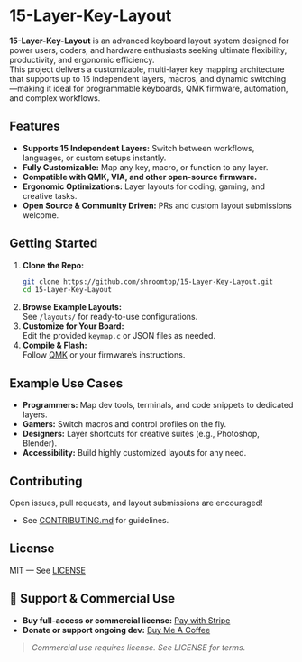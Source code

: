 # 15-Layer-Key-Layout

**15-Layer-Key-Layout** is an advanced keyboard layout system designed for power users, coders, and hardware enthusiasts seeking ultimate flexibility, productivity, and ergonomic efficiency.  
This project delivers a customizable, multi-layer key mapping architecture that supports up to 15 independent layers, macros, and dynamic switching—making it ideal for programmable keyboards, QMK firmware, automation, and complex workflows.

## Features

- **Supports 15 Independent Layers:** Switch between workflows, languages, or custom setups instantly.
- **Fully Customizable:** Map any key, macro, or function to any layer.
- **Compatible with QMK, VIA, and other open-source firmware.**
- **Ergonomic Optimizations:** Layer layouts for coding, gaming, and creative tasks.
- **Open Source & Community Driven:** PRs and custom layout submissions welcome.

## Getting Started

1. **Clone the Repo:**
   ```sh
   git clone https://github.com/shroomtop/15-Layer-Key-Layout.git
   cd 15-Layer-Key-Layout
   ```
2. **Browse Example Layouts:**  
   See `/layouts/` for ready-to-use configurations.
3. **Customize for Your Board:**  
   Edit the provided `keymap.c` or JSON files as needed.
4. **Compile & Flash:**  
   Follow [QMK](https://docs.qmk.fm/#/newbs) or your firmware’s instructions.

## Example Use Cases

- **Programmers:** Map dev tools, terminals, and code snippets to dedicated layers.
- **Gamers:** Switch macros and control profiles on the fly.
- **Designers:** Layer shortcuts for creative suites (e.g., Photoshop, Blender).
- **Accessibility:** Build highly customized layouts for any need.

## Contributing

Open issues, pull requests, and layout submissions are encouraged!
- See [CONTRIBUTING.md](CONTRIBUTING.md) for guidelines.

## License

MIT — See [LICENSE](LICENSE)

<!-- SHROOMTOP420-MONETIZATION-BLOCK-START -->
## 🚀 Support & Commercial Use

- **Buy full-access or commercial license:** [Pay with Stripe](https://buy.stripe.com/aFa6oHeG74DQ8ZB3LubQY01)
- **Donate or support ongoing dev:** [Buy Me A Coffee](https://buymeacoffee.com/shroomtop420)

> *Commercial use requires license. See LICENSE for terms.*
<!-- SHROOMTOP420-MONETIZATION-BLOCK-END -->
